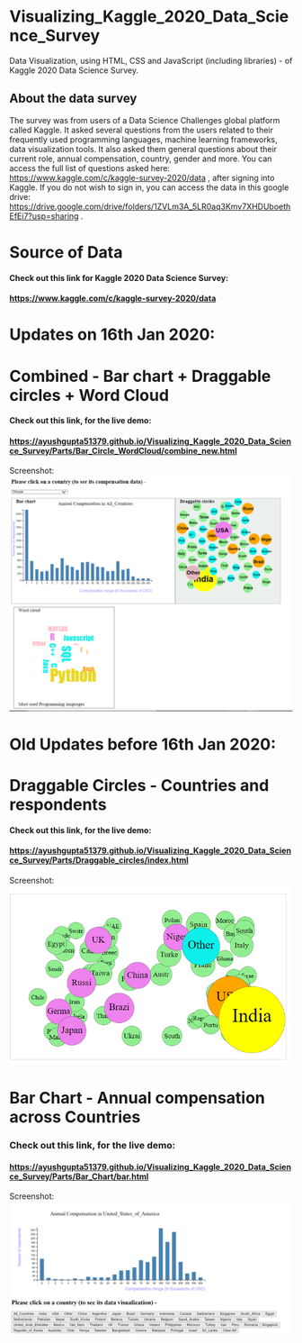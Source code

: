 # Visualizing_Kaggle_2020_Data_Science_Survey
Data Visualization, using HTML, CSS and JavaScript (including libraries) - of Kaggle 2020 Data Science Survey. 
## About the data survey
The survey was from users of a Data Science Challenges global platform called Kaggle. It asked several questions from the users related to their frequently used programming languages, machine learning frameworks, data visualization tools. It also asked them general questions about their current role, annual compensation, country, gender and more. You can access the full list of questions asked here: https://www.kaggle.com/c/kaggle-survey-2020/data , after signing into Kaggle. If you do not wish to sign in, you can access the data in this google drive: https://drive.google.com/drive/folders/1ZVLm3A_5LR0aq3Kmv7XHDUboethEfEi7?usp=sharing .

# Source of Data
#### Check out this link for Kaggle 2020 Data Science Survey: 
#### https://www.kaggle.com/c/kaggle-survey-2020/data

# Updates on 16th Jan 2020:

# Combined - Bar chart + Draggable circles + Word Cloud
#### Check out this link, for the live demo:
#### https://ayushgupta51379.github.io/Visualizing_Kaggle_2020_Data_Science_Survey/Parts/Bar_Circle_WordCloud/combine_new.html

Screenshot:
![Image](https://github.com/AyushGupta51379/Visualizing_Kaggle_2020_Data_Science_Survey/blob/main/Parts/Bar_Circle_WordCloud/Combined.PNG)

# Old Updates before 16th Jan 2020:

# Draggable Circles - Countries and respondents
#### Check out this link, for the live demo:
#### https://ayushgupta51379.github.io/Visualizing_Kaggle_2020_Data_Science_Survey/Parts/Draggable_circles/index.html

Screenshot:
![Image](https://github.com/AyushGupta51379/Visualizing_Kaggle_2020_Data_Science_Survey/blob/main/Parts/Draggable_circles/Screenshot.PNG)

# Bar Chart - Annual compensation across Countries
### Check out this link, for the live demo:
#### https://ayushgupta51379.github.io/Visualizing_Kaggle_2020_Data_Science_Survey/Parts/Bar_Chart/bar.html

Screenshot:
![Image](https://github.com/AyushGupta51379/Visualizing_Kaggle_2020_Data_Science_Survey/blob/main/Parts/Bar_Chart/Screenshot.PNG)


